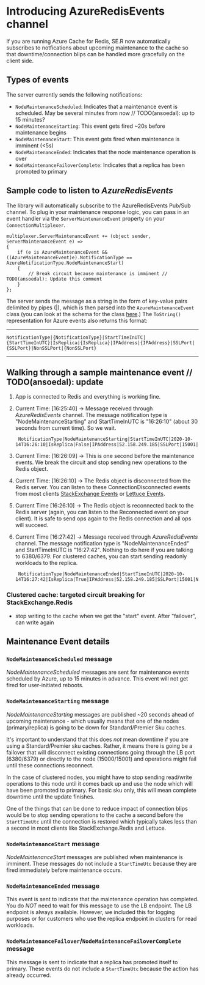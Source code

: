 # Introducing AzureRedisEvents channel

If you are running Azure Cache for Redis, SE.R now automatically subscribes to notfications about upcoming maintenance to the cache so that downtime/connection blips can be handled more gracefully on the client side.

## Types of events

The server currently sends the following notifications: 
* `NodeMaintenanceScheduled`: Indicates that a maintenance event is scheduled. May be several minutes from now // TODO(ansoedal): up to 15 minutes?
* `NodeMaintenanceStarting`: This event gets fired ~20s before maintenance begins
* `NodeMaintenanceStart`: This event gets fired when maintenance is imminent (<5s)
* `NodeMaintenanceEnded`: Indicates that the node maintenance operation is over
* `NodeMaintenanceFailoverComplete`: Indicates that a replica has been promoted to primary

## Sample code to listen to *AzureRedisEvents* 

The library will automatically subscribe to the AzureRedisEvents Pub/Sub channel. To plug in your maintenance response logic, you can pass in an event handler via the `ServerMaintenanceEvent` property on your `ConnectionMultiplexer`. 

```
multiplexer.ServerMaintenanceEvent += (object sender, ServerMaintenanceEvent e) =>
{
    if (e is AzureMaintenanceEvent && ((AzureMaintenanceEvent)e).NotificationType == AzureNotificationType.NodeMaintenanceStart)
    {
        // Break circuit because maintenance is imminent // TODO(ansoedal): Update this comment
    }
};
```
The server sends the message as a string in the form of key-value pairs delimited by pipes (|), which is then parsed into the `AzureMaintenanceEvent` class (you can look at the schema for the class [here](..\src\StackExchange.Redis\Maintenance\AzureMaintenanceEvent.cs).) The `ToString()` representation for Azure events also returns this format:

---
    NotificationType|{NotificationType}|StartTimeInUTC|{StartTimeInUTC}|IsReplica|{IsReplica}|IPAddress|{IPAddress}|SSLPort|{SSLPort}|NonSSLPort|{NonSSLPort}
---

## Walking through a sample maintenance event // TODO(ansoedal): update

1. App is connected to Redis and everything is working fine. 

2. Current Time: [16:25:40] -> Message received through *AzureRedisEvents* channel. The message notification type is "NodeMaintenanceStarting" and StartTimeInUTC is "16:26:10" (about 30 seconds from current time). So we wait. 

        NotificationType|NodeMaintenanceStarting|StartTimeInUTC|2020-10-14T16:26:10|IsReplica|False|IPAddress|52.158.249.185|SSLPort|15001|NonSSLPort|13001

3. Current Time: [16:26:09] -> This is one second before the maintenance events. We break the circuit and stop sending new operations to the Redis object.

4. Current Time: [16:26:10] -> The Redis object is disconnected from the Redis server. You can listen to these ConnectionDisconnected events from most clients [StackExchange Events](<https://stackexchange.github.io/StackExchange.Redis/Events>) or [Lettuce Events](<https://github.com/lettuce-io/lettuce-core/wiki/Connection-Events#connection-events>).

5. Current Time [16:26:10] -> The Redis object is reconnected back to the Redis server (again, you can listen to the Reconnected event on your client). It is safe to send ops again to the Redis connection and all ops will succeed.

6. Current Time [16:27:42] -> Message received through *AzureRedisEvents* channel. The message notification type is "NodeMaintenanceEnded" and StartTimeInUTC is "16:27:42". Nothing to do here if you are talking to 6380/6379. For clustered caches, you can start sending readonly workloads to the replica. 

        NotificationType|NodeMaintenanceEnded|StartTimeInUTC|2020-10-14T16:27:42|IsReplica|True|IPAddress|52.158.249.185|SSLPort|15001|NonSSLPort|13001



### Clustered cache: targeted circuit breaking for StackExchange.Redis

* stop writing to the cache when we get the "start" event. After "failover", can write again

##  Maintenance Event details

### `NodeMaintenanceScheduled` message

*NodeMaintenanceScheduled* messages are sent for maintenance events scheduled by Azure, up to 15 minutes in advance. This event will not get fired for user-initiated reboots. 

### `NodeMaintenanceStarting` message

*NodeMaintenanceStarting* messages are published ~20 seconds ahead of upcoming maintenance - which usually means that one of the nodes (primary/replica) is going to be down for Standard/Premier Sku caches. 

It's important to understand that this does *not* mean downtime if you are using a Standard/Premier sku caches. Rather, it means there is going be a failover that will disconnect existing connections going through the LB port (6380/6379) or directly to the node (15000/15001) and operations might fail until these connections reconnect.

In the case of clustered nodes, you might have to stop sending read/write operations to this node until it comes back up and use the node which will have been promoted to primary. For basic sku only, this will mean complete downtime until the update finishes.

One of the things that can be done to reduce impact of connection blips would be to stop sending operations to the cache a second before the `StartTimeUtc` until the connection is restored which typically takes less than a second in most clients like StackExchange.Redis and Lettuce.

### `NodeMaintenanceStart` message

*NodeMaintenanceStart* messages are published when maintenance is imminent. These messages do not include a `StartTimeUtc` because they are fired immediately before maintenance occurs.

### `NodeMaintenanceEnded` message

This event is sent to indicate that the maintenance operation has completed. You do *NOT* need to wait for this message to use the LB endpoint. The LB endpoint is always available. However, we included this for logging purposes or for customers who use the replica endpoint in clusters for read workloads.

### `NodeMaintenanceFailover`/`NodeMaintenanceFailoverComplete` message

This message is sent to indicate that a replica has promoted itself to primary. These events do not include a `StartTimeUtc` because the action has already occurred.